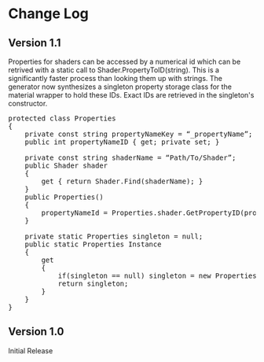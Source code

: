 Change Log 
========================

Version 1.1
-----------
Properties for shaders can be accessed by a numerical id which can be retrived with a static call to Shader.PropertyToID(string).  This is a significantly faster process than looking them up with strings.  The generator now synthesizes a singleton property storage class for the material wrapper to hold these IDs.  Exact IDs are retrieved in the singleton's constructor.

<pre>
protected class Properties 
{
    private const string propertyNameKey = “_propertyName”;
    public int propertyNameID { get; private set; }

    private const string shaderName = “Path/To/Shader”;
    public Shader shader
    {
        get { return Shader.Find(shaderName); }
    }
    public Properties()
    {
        propertyNameId = Properties.shader.GetPropertyID(propertyNameKey);
    }

    private static Properties singleton = null;
    public static Properties Instance
    {
        get
        {
            if(singleton == null) singleton = new Properties();
            return singleton;
        }
    }
}
</pre>


Version 1.0
-----------
Initial Release
